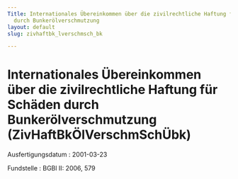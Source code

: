 ```yaml
---
Title: Internationales Übereinkommen über die zivilrechtliche Haftung für Schäden
  durch Bunkerölverschmutzung
layout: default
slug: zivhaftbk_lverschmsch_bk

---
```


# Internationales Übereinkommen über die zivilrechtliche Haftung für Schäden durch Bunkerölverschmutzung (ZivHaftBkÖlVerschmSchÜbk)

Ausfertigungsdatum
:   2001-03-23

Fundstelle
:   BGBl II: 2006, 579

